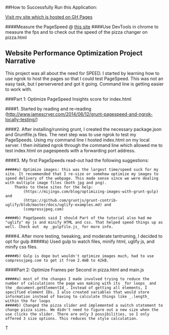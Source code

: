 ##How to Successfully Run this Application: 

[Visit my site which is hosted on GH Pages](http://dhackelman.github.io/frontend-nanodegree-mobile-portfolio/)

####Measure the PageSpeed @ [this site](https://developers.google.com/speed/pagespeed/insights/)
####Use DevTools in chrome to measure the fps and to check out the speed of the pizza changer on pizza.html



## Website Performance Optimization Project Narrative

This project was all about the need for SPEED. I started by learning how to use ngrok to host the pages so that I could test PageSpeed. This was not an easy task, but I perservered and got it going. Command line is getting easier to work with. 

###Part 1: Optimize PageSpeed Insights score for index.html

####1. Started by reading and re-reading (http://www.jamescryer.com/2014/06/12/grunt-pagespeed-and-ngrok-locally-testing/)

####2. After installing/running grunt, I created the necessary package.json and Gruntfile.js files. The next step was to use ngrok to test my PageSpeeds. Using my command line I hosted index.html on my local server. I then initiated ngrok through the command line which allowed me to test index.html on pagespeeds with a forwarding port address.

####3. My first PageSpeeds read-out had the following suggestions: 

	#####a) Optimize images: this was the largest time/speed suck for my site. It recommended that I re-size or somehow optimize my images to speed delivery of the webpage. This made sense since we were dealing with multiple image files (both jpg and png). 
		Thanks to these sites for the help: 
			(https://mijingo.com/blog/optimizing-images-with-grunt-gulp)   and 
			(https://github.com/gruntjs/grunt-contrib-uglify/blob/master/docs/uglify-examples.md) and 
			(compressjpeg.com)

	#####b) PageSpeeds said I should Part of the tutorial also had me "uglify" my js and minify HTML and css. That helped speed things up as well. Check out  my _gulpfile.js_ for more info. 

####4. After more testing, tweaking, and moderate tantruming, I decided to opt for gulp
	#####a)  Used gulp to watch files, minify html, uglify js, and minify css files. 

	#####b) Gulp is dope but wouldn't optimize images much, had to use compressjpeg.com to get it from 2.4mB to 42kB. 


####Part 2: Optimize Frames per Second in pizza.html and main.js

	#####a) most of the changes I made involved trying to reduce the number of calculations the page was making with its _for loops_ and the _document.getElementId_. Instead of getting all elements, I specified element IDs. I also created variables that would store information instead of having to calculate things like _.length_ within the for loops
	#####b) Changed the pizza slider and implemented a switch statement to change pizza sizes. We didn't need to figure out a new size when the use clicks the slider. There are only 3 possibilities, so I only offered 3 size options. This reduces the style calculation. 

T